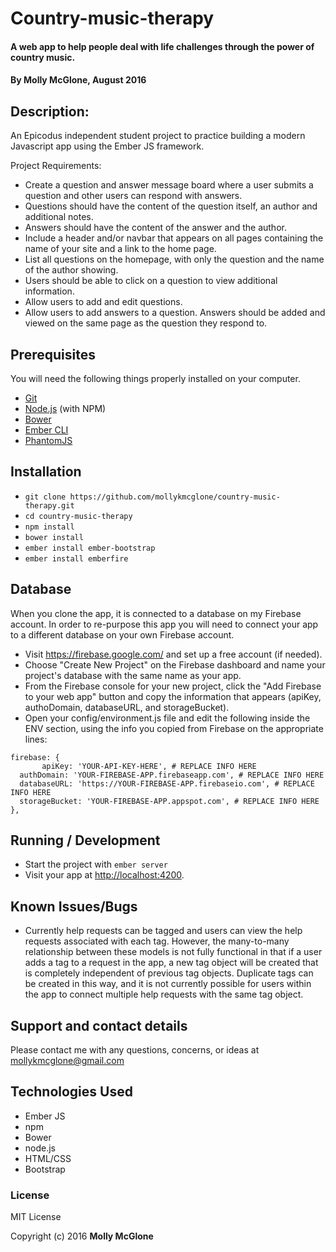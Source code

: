 # Country-music-therapy

#### A web app to help people deal with life challenges through the power of country music.

#### By Molly McGlone, August 2016

## Description:

An Epicodus independent student project to practice building a modern Javascript app using the Ember JS framework.

Project Requirements:
* Create a question and answer message board where a user submits a question and other users can respond with answers.
* Questions should have the content of the question itself, an author and additional notes.
* Answers should have the content of the answer and the author.
* Include a header and/or navbar that appears on all pages containing the name of your site and a link to the home page.
* List all questions on the homepage, with only the question and the name of the author showing.
* Users should be able to click on a question to view additional information.
* Allow users to add and edit questions.
* Allow users to add answers to a question. Answers should be added and viewed on the same page as the question they respond to.

## Prerequisites

You will need the following things properly installed on your computer.

* [Git](http://git-scm.com/)
* [Node.js](http://nodejs.org/) (with NPM)
* [Bower](http://bower.io/)
* [Ember CLI](http://www.ember-cli.com/)
* [PhantomJS](http://phantomjs.org/)

## Installation

* `git clone https://github.com/mollykmcglone/country-music-therapy.git`
* `cd country-music-therapy`
* `npm install`
* `bower install`
* `ember install ember-bootstrap`
* `ember install emberfire`

## Database

When you clone the app, it is connected to a database on my Firebase account.  In order to re-purpose this app you will need to connect your app to a different database on your own Firebase account.
* Visit https://firebase.google.com/ and set up a free account (if needed).
* Choose "Create New Project" on the Firebase dashboard and name your project's database with the same name as your app.
* From the Firebase console for your new project, click the "Add Firebase to your web app" button and copy the information that appears (apiKey, authoDomain, databaseURL, and storageBucket).
* Open your config/environment.js file and edit the following inside the ENV section, using the info you copied from Firebase on the appropriate lines:
```
firebase: {
       apiKey: 'YOUR-API-KEY-HERE', # REPLACE INFO HERE
  authDomain: 'YOUR-FIREBASE-APP.firebaseapp.com', # REPLACE INFO HERE
  databaseURL: 'https://YOUR-FIREBASE-APP.firebaseio.com', # REPLACE INFO HERE
  storageBucket: 'YOUR-FIREBASE-APP.appspot.com', # REPLACE INFO HERE
},
```   

## Running / Development

* Start the project with `ember server`
* Visit your app at [http://localhost:4200](http://localhost:4200).

## Known Issues/Bugs

* Currently help requests can be tagged and users can view the help requests associated with each tag.  However, the many-to-many relationship between these models is not fully functional in that if a user adds a tag to a request in the app, a new tag object will be created that is completely independent of previous tag objects.  Duplicate tags can be created in this way, and it is not currently possible for users within the app to connect multiple help requests with the same tag object.

## Support and contact details

Please contact me with any questions, concerns, or ideas at mollykmcglone@gmail.com

## Technologies Used

* Ember JS
* npm
* Bower
* node.js
* HTML/CSS
* Bootstrap

### License

MIT License

Copyright (c) 2016  **Molly McGlone**
